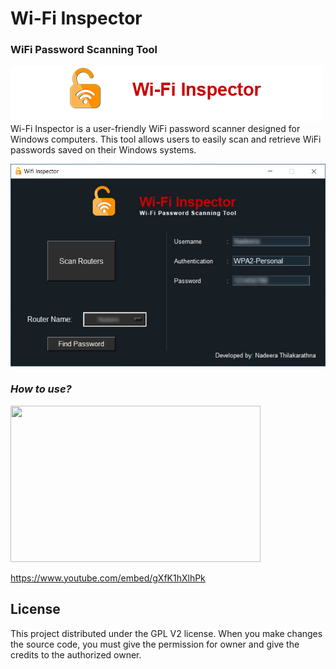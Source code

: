 


# Wi-Fi Inspector
### **WiFi Password Scanning Tool**
![](Data/head.png)
Wi-Fi Inspector is a user-friendly WiFi password scanner designed for Windows computers. This tool allows users to easily scan and retrieve WiFi passwords saved on their Windows systems.

![](screenshots/interface.jpg)



### *How to use?*
[<img src="https://img.youtube.com/vi/gXfK1hXlhPk/hqdefault.jpg" width="400" height="250"
/>](https://www.youtube.com/embed/gXfK1hXlhPk)

https://www.youtube.com/embed/gXfK1hXlhPk

## License <a id="license"></a>
This project distributed under the GPL V2 license. When you make changes the source code, you must give the permission for owner and give the credits to the authorized owner.


